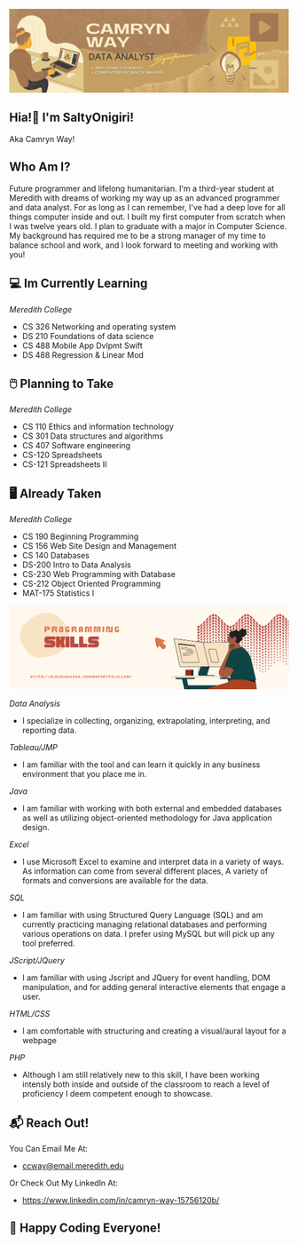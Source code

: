 ![](DataAnalyst.png)
<h2> Hia!👋 I'm SaltyOnigiri!</h2>
Aka Camryn Way!

<h2>Who Am I?</h2>
Future programmer and lifelong humanitarian. I'm a third-year student at Meredith with dreams of working my way up as an advanced programmer and data analyst. For as long as I can remember, I've had a deep love for all things computer inside and out. I built my first computer from scratch when I was twelve years old. I plan to graduate with a major in Computer Science. My background has required me to be a strong manager of my time to balance school and work, and I look forward to meeting and working with you!

<h2>💻 Im Currently Learning</h2>

_Meredith College_
- CS 326 Networking and operating system
- DS 210 Foundations of data science
- CS 488 Mobile App Dvlpmt Swift
- DS 488 Regression & Linear Mod

<h2>🖱️ Planning to Take</h2>

_Meredith College_
- CS 110 Ethics and information technology
- CS 301 Data structures and algorithms
- CS 407 Software engineering
- CS-120 Spreadsheets
- CS-121 Spreadsheets II

<h2> 🖥️ Already Taken</h2>

_Meredith College_
- CS 190 Beginning Programming
- CS 156 Web Site Design and Management
- CS 140 Databases
- DS-200 Intro to Data Analysis
- CS-230 Web Programming with Database 
- CS-212 Object Oriented Programming 
- MAT-175 Statistics I

![](Skills.png)

_Data Analysis_
- I specialize in collecting, organizing, extrapolating, interpreting, and reporting data.

_Tableau/JMP_
- I am familiar with the tool and can learn it quickly in any business environment that you place me in.

_Java_
- I am familiar with working with both external and embedded databases as well as utilizing object-oriented methodology for Java application design.

_Excel_
- I use Microsoft Excel to examine and interpret data in a variety of ways. As information can come from several different places, A variety of formats and conversions are available for the data.

_SQL_
- I am familiar with using Structured Query Language (SQL) and am currently practicing managing relational databases and performing various operations on data. I prefer using MySQL but will pick up any tool preferred.

_JScript/JQuery_
- I am familiar with using Jscript and JQuery for event handling, DOM manipulation, and for adding general interactive elements that engage a user.

_HTML/CSS_
- I am comfortable with structuring and creating a visual/aural layout for a webpage

_PHP_
- Although I am still relatively new to this skill, I have been working intensly both inside and outside of the classroom to reach a level of proficiency I deem competent enough to showcase. 

<h2> 📬 Reach Out!</h2>

You Can Email Me At:
- ccway@email.meredith.edu

Or Check Out My Linkedln At:
- https://www.linkedin.com/in/camryn-way-15756120b/

<h2> 🧩 Happy Coding Everyone!</h2>
